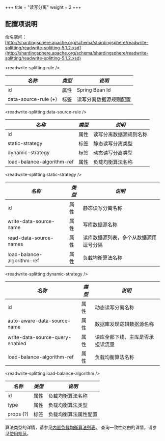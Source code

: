 +++
title = "读写分离"
weight = 2
+++

## 配置项说明

命名空间：[http://shardingsphere.apache.org/schema/shardingsphere/readwrite-splitting/readwrite-splitting-5.1.2.xsd](http://shardingsphere.apache.org/schema/shardingsphere/readwrite-splitting/readwrite-splitting-5.1.2.xsd)

\<readwrite-splitting:rule />

| *名称*                | *类型* | *说明*           |
| -------------------- | ------ | --------------- |
| id                   | 属性   | Spring Bean Id   |
| data-source-rule (+) | 标签   | 读写分离数据源规则配置 |

\<readwrite-splitting:data-source-rule />

| *名称*                     | *类型* | *说明*                 |
| -------------------------- | ----- | --------------------- |
| id                         | 属性  | 读写分离数据源规则名称    |
| static-strategy            | 标签  | 静态读写分离类型         |
| dynamic-strategy           | 标签  | 动态读写分离类型         |
| load-balance-algorithm-ref | 属性  | 负载均衡算法名称         |

\<readwrite-splitting:static-strategy />

| *名称*                     | *类型* | *说明*                             |
| -------------------------- | ----- | --------------------------------- |
| id                         | 属性  | 静态读写分离名称                     |
| write-data-source-name     | 属性  | 写库数据源名称                       |
| read-data-source-names     | 属性  | 读库数据源列表，多个从数据源用逗号分隔  |
| load-balance-algorithm-ref | 属性  | 负载均衡算法名称                     |

\<readwrite-splitting:dynamic-strategy />

| *名称*                            | *类型* | *说明*                            |
| -------------------------------- | ----- | --------------------------------- |
| id                               | 属性  | 动态读写分离名称                     |
| auto-aware-data-source-name      | 属性  | 数据库发现逻辑数据源名称              |
| write-data-source-query-enabled  | 属性  | 读库全部下线，主库是否承担读流量       |
| load-balance-algorithm-ref       | 属性  | 负载均衡算法名称                     |


\<readwrite-splitting:load-balance-algorithm />

| *名称*     | *类型* | *说明*           |
| --------- | ----- | ---------------- |
| id        | 属性  | 负载均衡算法名称    |
| type      | 属性  | 负载均衡算法类型    |
| props (?) | 标签  | 负载均衡算法属性配置 |

算法类型的详情，请参见[内置负载均衡算法列表](/cn/user-manual/shardingsphere-jdbc/builtin-algorithm/load-balance)。
查询一致性路由的详情，请参见[使用规范](/cn/features/readwrite-splitting/use-norms)。
